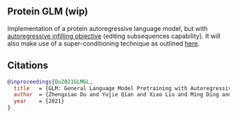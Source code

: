 ## Protein GLM (wip)

Implementation of a protein autoregressive language model, but with <a href="https://arxiv.org/abs/2103.10360">autoregressive infilling objective</a> (editing subsequences capability). It will also make use of a super-conditioning technique as outlined <a href="https://github.com/lucidrains/dalle-pytorch#adjust-text-conditioning-strength">here</a>.

## Citations

```bibtex
@inproceedings{Du2021GLMGL,
  title   = {GLM: General Language Model Pretraining with Autoregressive Blank Infilling},
  author  = {Zhengxiao Du and Yujie Qian and Xiao Liu and Ming Ding and Jiezhong Qiu and Zhilin Yang and Jie Tang},
  year    = {2021}
}
```
